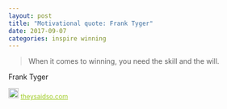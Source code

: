 ```yaml
---
layout: post
title: "Motivational quote: Frank Tyger"
date: 2017-09-07
categories: inspire winning
---
```

> When it comes to winning, you need the skill and the will.

Frank Tyger

<span style="z-index:50;font-size:0.9em;"><img src="https://theysaidso.com/branding/theysaidso.png" height="20" width="20" alt="theysaidso.com"/><a href="https://theysaidso.com" title="Powered by quotes from theysaidso.com" style="color: #9fcc25; margin-left: 4px; vertical-align: middle;">theysaidso.com</a></span>
